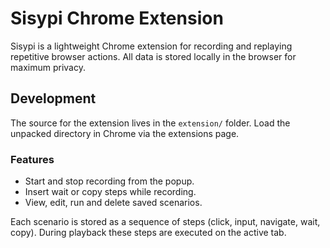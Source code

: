 # Sisypi Chrome Extension

Sisypi is a lightweight Chrome extension for recording and replaying
repetitive browser actions. All data is stored locally in the browser
for maximum privacy.

## Development

The source for the extension lives in the `extension/` folder. Load the
unpacked directory in Chrome via the extensions page.

### Features

- Start and stop recording from the popup.
- Insert wait or copy steps while recording.
- View, edit, run and delete saved scenarios.

Each scenario is stored as a sequence of steps (click, input, navigate,
wait, copy). During playback these steps are executed on the active tab.

